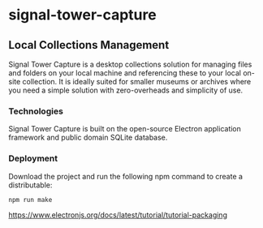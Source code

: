 # signal-tower-capture

## Local Collections Management

Signal Tower Capture is a desktop collections solution for managing 
files and folders on your local machine and referencing these to your
local on-site collection. It is ideally suited for smaller museums or
archives where you need a simple solution with zero-overheads and simplicity
of use.

### Technologies
Signal Tower Capture is built on the open-source Electron application framework 
and public domain SQLite database.

### Deployment
Download the project and run the following npm command to create a distributable:

`npm run make`

https://www.electronjs.org/docs/latest/tutorial/tutorial-packaging
